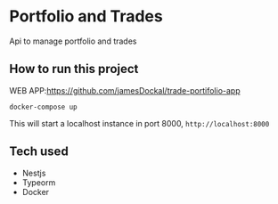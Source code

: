 # Portfolio and Trades

Api to manage portfolio and trades

## How to run this project

WEB APP:https://github.com/jamesDockal/trade-portifolio-app

`docker-compose up`

This will start a localhost instance in port 8000, `http://localhost:8000`

## Tech used

- Nestjs
- Typeorm
- Docker

